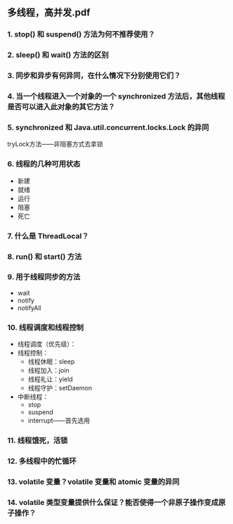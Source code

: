 ## 多线程，高并发.pdf

### 1. stop() 和 suspend() 方法为何不推荐使用？

### 2. sleep() 和 wait() 方法的区别

### 3. 同步和异步有何异同，在什么情况下分别使用它们？

### 4. 当一个线程进入一个对象的一个 synchronized 方法后，其他线程是否可以进入此对象的其它方法？

### 5. synchronized 和 Java.util.concurrent.locks.Lock 的异同

tryLock方法——非阻塞方式去拿锁

### 6. 线程的几种可用状态

+ 新建
+ 就绪
+ 运行
+ 阻塞
+ 死亡

### 7. 什么是 ThreadLocal？

### 8. run() 和 start() 方法

### 9. 用于线程同步的方法

+ wait
+ notify
+ notifyAll

### 10. 线程调度和线程控制

+ 线程调度（优先级）：
+ 线程控制：
  + 线程休眠：sleep
  + 线程加入：join
  + 线程礼让：yield
  + 线程守护：setDaemon
+ 中断线程：
  + stop
  + suspend
  + interrupt——首先选用

### 11. 线程饿死，活锁

### 12. 多线程中的忙循环

### 13. volatile 变量？volatile 变量和 atomic 变量的异同

### 14. volatile 类型变量提供什么保证？能否使得一个非原子操作变成原子操作？



